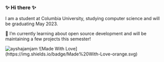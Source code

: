 ### ✨ Hi there ✨

I am a student at Columbia University, studying computer science and will be graduating May 2023.

🌱 I’m currently learning about open source development and will be maintaining a few projects this semester!

<p align="left"> <img src="https://komarev.com/ghpvc/?username=ayshajamjam&label=Profile%20views&color=0e75b6&style=flat" alt="ayshajamjam" />
![Made With Love](https://img.shields.io/badge/Made%20With-Love-orange.svg)</p> 
